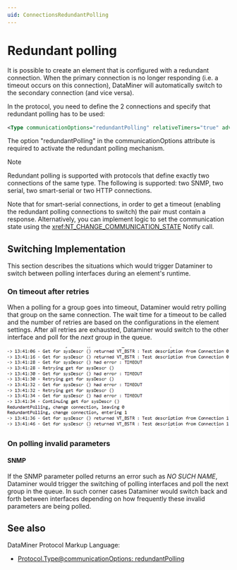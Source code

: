 ```yaml
---
uid: ConnectionsRedundantPolling
---
```


# Redundant polling

It is possible to create an element that is configured with a redundant connection. When the primary connection is no longer responding (i.e. a timeout occurs on this connection), DataMiner will automatically switch to the secondary connection (and vice versa).

In the protocol, you need to define the 2 connections and specify that redundant polling has to be used:

```xml
<Type communicationOptions="redundantPolling" relativeTimers="true" advanced="snmp:Secondary">snmp</Type>
```

The option "redundantPolling" in the communicationOptions attribute is required to activate the redundant polling mechanism.

> [!NOTE]
> Redundant polling is supported with protocols that define exactly two connections of the same type. The following is supported: two SNMP, two serial, two smart-serial or two HTTP connections.
>
> Note that for smart-serial connections, in order to get a timeout (enabling the redundant polling connections to switch) the pair must contain a response. Alternatively, you can implement logic to set the communication state using the <xref:NT_CHANGE_COMMUNICATION_STATE> Notify call.

## Switching Implementation

This section describes the situations which would trigger Dataminer to switch between polling interfaces during an element's runtime.

### On timeout after retries

When a polling for a group goes into timeout, Dataminer would retry polling that group on the same connection. The wait time for a timeout to be called and the number of retries are based on the configurations in the element settings.
After all retries are exhausted, Dataminer would switch to the other interface and poll for the *next* group in the queue.


![Interface Switching on 2 SNMP Connections](../../images/RedundantPolling_Switch.png)


### On polling invalid parameters

#### SNMP

If the SNMP parameter polled returns an error such as *NO SUCH NAME*, Dataminer would trigger the switching of polling interfaces and poll the next group in the queue. 
In such corner cases Dataminer would switch back and forth between interfaces depending on how frequently these invalid parameters are being polled.


## See also

DataMiner Protocol Markup Language:

- [Protocol.Type@communicationOptions: redundantPolling](xref:Protocol.Type-communicationOptions#redundantpolling)
